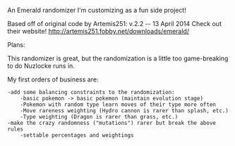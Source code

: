 An Emerald randomizer I'm customizing as a fun side project!

Based off of original code by Artemis251: v.2.2 -- 13 April 2014
Check out their website! http://artemis251.fobby.net/downloads/emerald/

Plans:

This randomizer is great, but the randomization is a little too game-breaking to do Nuzlocke runs in. 

My first orders of business are:

	-add some balancing constraints to the randomization:
		-basic pokemon -> basic pokemon (maintain evolution stage)
		-Pokemon with random type learn moves of their type more often
		-Move rareness weighting (Hydro cannon is rarer than splash, etc.)
		-Type weighting (Dragon is rarer than grass, etc.)
	-make the crazy randomness ("mutations") rarer but break the above rules
		-settable percentages and weightings
